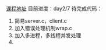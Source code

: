 [课程地址](https://www.bilibili.com/video/BV1iJ411S7UA)
目前进度：day2/7
待完成代码：
1. 简易server.c，client.c
2. 加入错误处理机制wrap.c
3. 加入多进程，多线程并发处理
4. 